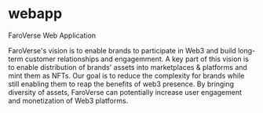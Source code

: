 # webapp
FaroVerse Web Application

FaroVerse's vision is to enable brands to participate in Web3 and build long-term customer relationships and engagemment. A key part of this vision is to enable distribution of brands' assets into marketplaces & platforms and mint them as NFTs. Our goal is to reduce the complexity for brands while still enabling them to reap the benefits of web3 presence. By bringing diversity of assets, FaroVerse can potentially increase user engagement and monetization of Web3 platforms.   
